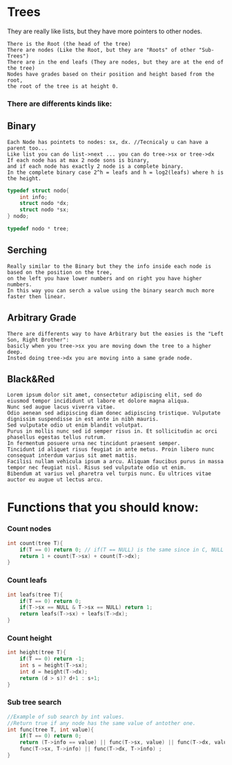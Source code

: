 # Trees

They are really like lists, but they have more pointers to other nodes.
    
    There is the Root (the head of the tree)
    There are nodes (Like the Root, but they are "Roots" of other "Sub-Trees")
    There are in the end leafs (They are nodes, but they are at the end of the tree)
    Nodes have grades based on their position and height based from the root,
    the root of the tree is at height 0.
    
### There are differents kinds like:

## Binary

    Each Node has pointets to nodes: sx, dx. //Tecnicaly u can have a parent too...
    Like list you can do list->next ... you can do tree->sx or tree->dx
    If each node has at max 2 node sons is binary, 
    and if each node has exactly 2 node is a complete binary.
    In the complete binary case 2^h = leafs and h = log2(leafs) where h is the height.

```c
typedef struct nodo{
    int info;
    struct nodo *dx;
    struct nodo *sx;
} nodo;

typedef nodo * tree;
```

## Serching

    Really similar to the Binary but they the info inside each node is based on the position on the tree, 
    on the left you have lower numbers and on right you have higher numbers.
    In this way you can serch a value using the binary search much more faster then linear.

## Arbitrary Grade

    There are differents way to have Arbitrary but the easies is the "Left Son, Right Brother":
    basicly when you tree->sx you are moving down the tree to a higher deep.
    Insted doing tree->dx you are moving into a same grade node.

## Black&Red

    Lorem ipsum dolor sit amet, consectetur adipiscing elit, sed do eiusmod tempor incididunt ut labore et dolore magna aliqua. 
    Nunc sed augue lacus viverra vitae. 
    Odio aenean sed adipiscing diam donec adipiscing tristique. Vulputate dignissim suspendisse in est ante in nibh mauris. 
    Sed vulputate odio ut enim blandit volutpat. 
    Purus in mollis nunc sed id semper risus in. Et sollicitudin ac orci phasellus egestas tellus rutrum. 
    In fermentum posuere urna nec tincidunt praesent semper. 
    Tincidunt id aliquet risus feugiat in ante metus. Proin libero nunc consequat interdum varius sit amet mattis. 
    Facilisi nullam vehicula ipsum a arcu. Aliquam faucibus purus in massa tempor nec feugiat nisl. Risus sed vulputate odio ut enim. 
    Bibendum at varius vel pharetra vel turpis nunc. Eu ultrices vitae auctor eu augue ut lectus arcu.

# Functions that you should know:

### Count nodes

```c
int count(tree T){
    if(T == 0) return 0; // if(T == NULL) is the same since in C, NULL is a macro to 0.
    return 1 + count(T->sx) + count(T->dx);
}
```

### Count leafs

```c
int leafs(tree T){
    if(T == 0) return 0;
    if(T->sx == NULL & T->sx == NULL) return 1;
    return leafs(T->sx) + leafs(T->dx);
}
```

### Count height

```c
int height(tree T){
    if(T == 0) return -1;
    int s = height(T->sx);
    int d = height(T->dx);
    return (d > s)? d+1 : s+1;
}
```

### Sub tree search

```c
//Example of sub search by int values.
//Return true if any node has the same value of antother one.
int func(tree T, int value){
    if(T == 0) return 0;
    return (T->info == value) || func(T->sx, value) || func(T->dx, value) ||
    func(T->sx, T->info) || func(T->dx, T->info) ;
}
```
<!--
### Add on the tree

### Remove from the tree

